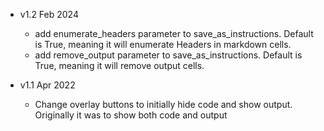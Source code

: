 - v1.2 Feb 2024
	- add enumerate_headers parameter to save_as_instructions. 
	  Default is True, meaning it will enumerate Headers in markdown cells. 
	- add remove_output parameter to save_as_instructions. 
	  Default is True, meaning it will remove output cells. 
	
- v1.1 Apr 2022
	- Change overlay buttons to initially hide code and show output.
	  Originally it was to show both code and output
	
